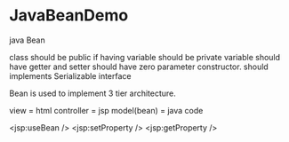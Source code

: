 # JavaBeanDemo
java Bean

class should be public
if having variable should be private
variable should have getter and setter
should have zero parameter constructor.
should implements Serializable interface

Bean is used to implement 3 tier architecture.

view = html
controller = jsp
model(bean) = java code

<jsp:useBean />
<jsp:setProperty />
<jsp:getProperty />
